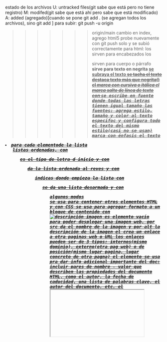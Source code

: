 estado de los archivos
U: untracked files(git sabe que está pero no tiene registro)
M: modifed(git sabe que está ahí pero sabe que está modificado)
A: added (agregado)[cuando se pone git add . (se agregan todos los archivos), sino git add <archivo>]
para subir: git push -u origin
>>>>>>> origin/main
cambio en index, agrego html5
probe nuevamente con git push solo y se subió correctamente
para html:
los <h1-6> sirven para encabezados
los <p> sirven para cuerpo o párrafo
<b> sirve para texto en negrita
<u> se subraya el texto
<strike> se tacha el texto
<strong> destaca texto más que negrita(<b>)
el <i> marca con cursiva o itálica
el <br> marca salto de línea de texto
con <tt> se escribe en fuente donde todas las letras tienen igual tamaño
las fuentes: <font> agrega estilo, tamaño y color al texto específoc y <basefont> configura todo el texto del mismo estilo(casi no se usan)
<em> marca con énfasis el texto
<li> para cada elementode la lista
<ol> listas ordenadas, con <ol type="a,A,I,1"> es el tipo de letra d inicio y con <ol reverse> da la lista ordenada al reves y con <ol start="..."> indicas donde empieza la lista
con <ul> se da una lista desarmada y con <ul type> algunos modos
<div> se usa para contener otros elementos HTML y con CSS se usa para agregar formato a un bloque de contenido
con <img src = "imagen.png" alt="descripción imagen"> es elemento vacío para poder desplegar una imagen web, por src da el nombre de la imagen y por alt la descripción de la imagen
el <a href="URL(con o sin dominio)"></a> crea un enlace a otra paginas web o URL
los enlaces pueden ser de 3 tipos: internos(mismo dominio), externo(otra pag web) o de posición(mismo lugar pagina, lugar concreto de otra pagna)
el elemento <meta> se usa pra dar info adicional importante del doc: incluir pares de nombre - valor que describen las propiedades del documento HTML, como el autor, la fecha de caducidad, una lista de palabras clave, el autor del documento, etc.
el <iframe> aparece en cualquier parte del doc y define una región rectangular dentro del doc para mostrar un doc separado
HTML5:
elementos semánticos(con significado):
<header>: especificar contenido de tipo introductorio o un conjunto de enlaces de navegación(encabezados, logo, autoría)
<nav>: sección de una pagina para proporcionar enlaces de navegación
<section>: Una sección es una agrupación temática de 
contenido, normalmente con un encabezado
    <article>.... <aside>(contenido indirectamente relacionao con el principal)
</section>
<footer>..</footer>: pie de página
<form>
<table>
<article>: específica contenido autónomo e independiente
<body> bgcolor: : establece un color para el fondo de la página.
● text: establece un color para el cuerpo del texto.
● alink: establece un color para los enlaces activos o los enlaces seleccionados.
● link: establece un color para el texto vinculado.
● vlink: establece un color para los enlaces visitados, es decir, para el texto vinculado en el que ya ha hecho clic